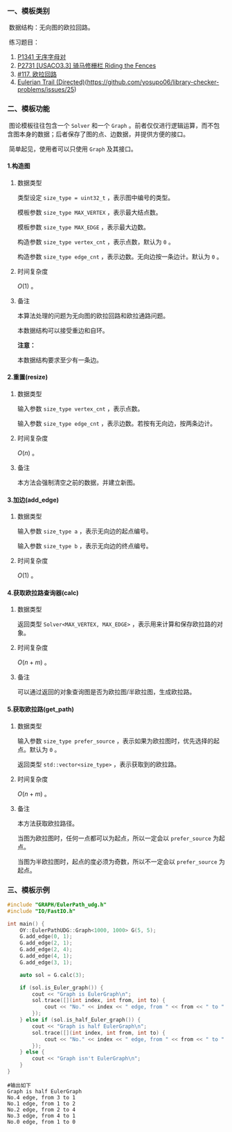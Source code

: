 ### 一、模板类别

​	数据结构：无向图的欧拉回路。

​	练习题目：

1. [P1341 无序字母对](https://www.luogu.com.cn/problem/P1341)
2. [P2731 [USACO3.3] 骑马修栅栏 Riding the Fences](https://www.luogu.com.cn/problem/P2731)
3. [#117. 欧拉回路](https://uoj.ac/problem/117)
4. [Eulerian Trail (Directed)](https://judge.yosupo.jp/problem/eulerian_trail_directed)(https://github.com/yosupo06/library-checker-problems/issues/25)


### 二、模板功能

​	图论模板往往包含一个 `Solver` 和一个 `Graph` 。前者仅仅进行逻辑运算，而不包含图本身的数据；后者保存了图的点、边数据，并提供方便的接口。

​	简单起见，使用者可以只使用 `Graph` 及其接口。

#### 1.构造图

1. 数据类型

   类型设定 `size_type = uint32_t` ，表示图中编号的类型。

   模板参数 `size_type MAX_VERTEX` ，表示最大结点数。

   模板参数 `size_type MAX_EDGE` ，表示最大边数。

   构造参数 `size_type vertex_cnt` ，表示点数，默认为 `0` 。

   构造参数 `size_type edge_cnt` ，表示边数。无向边按一条边计。默认为 `0` 。

2. 时间复杂度

   $O(1)$ 。

3. 备注

   本算法处理的问题为无向图的欧拉回路和欧拉通路问题。

   本数据结构可以接受重边和自环。
   
   **注意：**
   
   本数据结构要求至少有一条边。

#### 2.重置(resize)

1. 数据类型

   输入参数 `size_type vertex_cnt` ，表示点数。

   输入参数 `size_type edge_cnt` ，表示边数。若按有无向边，按两条边计。

2. 时间复杂度

   $O(n)$ 。

3. 备注

   本方法会强制清空之前的数据，并建立新图。

#### 3.加边(add_edge)

1. 数据类型

   输入参数 `size_type a`​ ，表示无向边的起点编号。

   输入参数 `size_type b` ，表示无向边的终点编号。

2. 时间复杂度

   $O(1)$ 。


#### 4.获取欧拉路查询器(calc)

1. 数据类型

   返回类型 `Solver<MAX_VERTEX, MAX_EDGE>` ，表示用来计算和保存欧拉路的对象。

2. 时间复杂度

   $O(n+m)$ 。

3. 备注

   可以通过返回的对象查询图是否为欧拉图/半欧拉图，生成欧拉路。

#### 5.获取欧拉路(get_path)

1. 数据类型

   输入参数 `size_type prefer_source` ，表示如果为欧拉图时，优先选择的起点。默认为 `0` 。

   返回类型 `std::vector<size_type>` ，表示获取到的欧拉路。

2. 时间复杂度

   $O(n+m)$ 。

3. 备注

   本方法获取欧拉路径。

   当图为欧拉图时，任何一点都可以为起点，所以一定会以 `prefer_source` 为起点。

   当图为半欧拉图时，起点的度必须为奇数，所以不一定会以 `prefer_source` 为起点。

### 三、模板示例

```c++
#include "GRAPH/EulerPath_udg.h"
#include "IO/FastIO.h"

int main() {
    OY::EulerPathUDG::Graph<1000, 1000> G(5, 5);
    G.add_edge(0, 1);
    G.add_edge(2, 1);
    G.add_edge(2, 4);
    G.add_edge(4, 1);
    G.add_edge(3, 1);

    auto sol = G.calc(3);

    if (sol.is_Euler_graph()) {
        cout << "Graph is EulerGraph\n";
        sol.trace([](int index, int from, int to) {
            cout << "No." << index << " edge, from " << from << " to " << to << endl;
        });
    } else if (sol.is_half_Euler_graph()) {
        cout << "Graph is half EulerGraph\n";
        sol.trace([](int index, int from, int to) {
            cout << "No." << index << " edge, from " << from << " to " << to << endl;
        });
    } else {
        cout << "Graph isn't EulerGraph\n";
    }
}
```

```
#输出如下
Graph is half EulerGraph
No.4 edge, from 3 to 1
No.1 edge, from 1 to 2
No.2 edge, from 2 to 4
No.3 edge, from 4 to 1
No.0 edge, from 1 to 0

```

